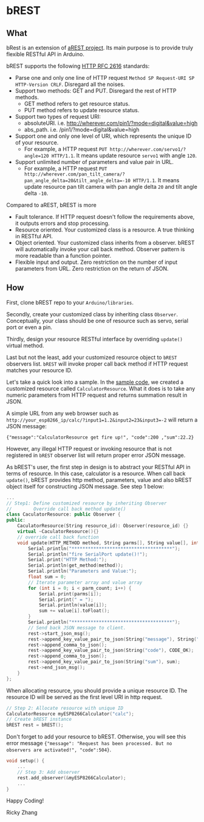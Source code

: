 <h1>bREST</h1>


## What
bRest is an extension of [aREST project](https://github.com/marcoschwartz/aREST). Its main purpose is to provide truly flexible RESTful API in Arduino.

bREST supports the following [HTTP RFC 2616](https://www.ietf.org/rfc/rfc2616.txt) standards:
- Parse one and only one line of HTTP request `Method SP Request-URI SP HTTP-Version CRLF`. Disregard all the noises.
- Support two methods: GET and PUT. Disregard the rest of HTTP methods.
  + GET method refers to get resource status.
  + PUT method refers to update resource status.
- Support two types of request URI:
  + absoluteURI. i.e. http://wherever.com/pin1/?mode=digital&value=high
  + abs_path. i.e. /pin1/?mode=digital&value=high
- Support one and only one level of URI, which represents the unique ID of your resource.
  + For example, a HTTP request `PUT http://wherever.com/servo1/?angle=120 HTTP/1.1`. It means update resource `servo1` with angle `120`.
- Support unlimited number of parameters and value pair in URL.
  + For example, a HTTP request `PUT http://wherever.com/pan_tilt_camera/?pan_angle_delta=20&tilt_angle_delta=-10 HTTP/1.1`. It means update resource pan tilt camera with pan angle delta `20` and tilt angle delta `-10`.

Compared to aREST, bREST is more
- Fault tolerance. If HTTP request doesn't follow the requirements above, it outputs errors and stop processing.
- Resource oriented. Your customized class is a resource. A true thinking in RESTful API.
- Object oriented. Your customized class inherits from a observer. bREST will automatically invoke your call back method. Observer pattern is more readable than a function pointer.
- Flexible input and output. Zero restriction on the number of input parameters from URL. Zero restriction on the return of JSON.

## How
First, clone bREST repo to your `Arduino/libraries`.

Secondly, create your customized class by inheriting class `Observer`. Conceptually, your class should be one of resource such as servo, serial port or even a pin.

Thirdly, design your resource RESTful interface by overriding `update()` virtual method.

Last but not the least, add your customized resource object to `bREST` observers list. `bREST` will invoke proper call back method if HTTP request matches your resource ID.

Let's take a quick look into a sample. In the [sample code](https://github.com/rickyzhang82/bREST/blob/master/examples/1.ESP8266AsRESTfulCalculator/1.ESP8266AsRESTfulCalculator.ino), we created a customized resource called `CalculatorResource`. What it does is to take any numeric parameters from HTTP request and returns summation result in JSON.

A simple URL from any web browser such as `http://your_esp8266_ip/calc/?input1=1.2&input2=23&input3=-2` will return a JSON message:

```
{"message":"CalculatorResource get fire up!", "code":200 ,"sum":22.2}
```
However, any illegal HTTP request or invoking resource that is not registered in `bREST` observer list will return proper error JSON message.

As bREST's user, the first step in design is to abstract your RESTful API in terms of resource. In this case, calculator is a resource. When call back `update()`, bREST provides http method, parameters, value and also bREST object itself for constructing JSON message. See step 1 below:

```C++
...
// Step1: Define customized resource by inheriting Observer
//        Override call back method update()
class CaculatorResource: public Observer {
public:
    CaculatorResource(String resource_id): Observer(resource_id) {}
    virtual ~CaculatorResource(){}
    // override call back function
    void update(HTTP_METHOD method, String parms[], String value[], int parm_count, bREST* rest) override {
        Serial.println("*************************************");
        Serial.println("fire SerialPort update()!");
        Serial.print("HTTP Method:");
        Serial.println(get_method(method));
        Serial.println("Parameters and Value:");
        float sum = 0;
        // Iterate parameter array and value array
        for (int i = 0; i < parm_count; i++) {
            Serial.print(parms[i]);
            Serial.print(" = ");
            Serial.println(value[i]);
            sum += value[i].toFloat();
        }
        Serial.println("*************************************");
        // Send back JSON message to client.
        rest->start_json_msg();
        rest->append_key_value_pair_to_json(String("message"), String("CaculatorResource get fire up!"));
        rest->append_comma_to_json();
        rest->append_key_value_pair_to_json(String("code"), CODE_OK);
        rest->append_comma_to_json();
        rest->append_key_value_pair_to_json(String("sum"), sum);
        rest->end_json_msg();
    }
};
```

When allocating resource, you should provide a unique resource ID. The resource ID will be served as the first level URI in http request.

```C++
// Step 2: Allocate resource with unique ID
CalculatorResource myESP8266Calculator("calc");
// Create bREST instance
bREST rest = bREST();
```

Don't forget to add your resource to bREST. Otherwise, you will see this error message `{"message": "Request has been processed. But no observers are activated!", "code":504}`.

```C++
void setup() {
    ...
    // Step 3: Add observer
    rest.add_observer(&myESP8266Calculator);
    ...
}
```

Happy Coding!

Ricky Zhang
